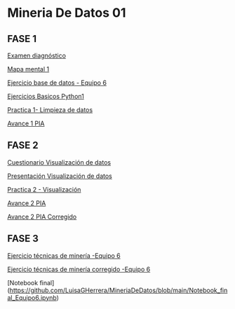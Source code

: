 # Mineria De Datos 01

## FASE 1

[Examen diagnóstico](https://github.com/Britany01/MineriaDeDatos/blob/main/Ex-Diagnostico_1852645.pdf)

[Mapa mental 1](https://github.com/Britany01/MineriaDeDatos/blob/main/MapaMental_1_1852645%20(1).pdf)

[Ejercicio base de datos - Equipo 6](https://github.com/LuisaGHerrera/MineriaDeDatos/blob/main/Equipo_6-Ejercicio%20base%20de%20datos%20.pdf)

[Ejercicios Basicos Python1](https://github.com/Britany01/MineriaDeDatos/blob/main/Ej_Python_1852645.ipynb)


[Practica 1- Limpieza de datos](https://github.com/LuisaGHerrera/MineriaDeDatos/blob/main/Ej_Limpieza_Equipo6.ipynb)

[Avance 1 PIA ](https://github.com/LuisaGHerrera/MineriaDeDatos/blob/main/Avance1_PIA_Equipo6.ipynb)


## FASE 2

[Cuestionario Visualización de datos](https://github.com/LuisaGHerrera/MineriaDeDatos/blob/main/Cuestionario_Visualizacion_6.pdf)

[Presentación Visualización de datos](https://github.com/LuisaGHerrera/MineriaDeDatos/blob/main/Presentaci%C3%B3n_Visualizaci%C3%B3n_6.pdf)

[Practica 2 - Visualización](https://github.com/LuisaGHerrera/MineriaDeDatos/blob/main/Visualizaci%C3%B3n_Equipo6.ipynb)

[Avance 2 PIA](https://github.com/LuisaGHerrera/MineriaDeDatos/blob/main/AvancePIA_II_01_Equipo6.ipynb)

[Avance 2 PIA Corregido ](https://github.com/Britany01/MineriaDeDatos/blob/main/AvancePIA_II_01_Equipo6.ipynb)


## FASE 3

[Ejercicio técnicas de minería -Equipo 6 ](https://github.com/Britany01/MineriaDeDatos/blob/main/Tecnicas_Equipo6.ipynb)

[Ejercicio técnicas de minería corregido -Equipo 6 ](https://github.com/DelfinoAvila/FCFM_Mineria/blob/main/Tecnicas_Equipo6.ipynb)

[Notebook final] (https://github.com/LuisaGHerrera/MineriaDeDatos/blob/main/Notebook_final_Equipo6.ipynb)
